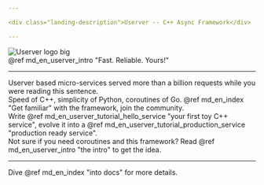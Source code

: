 ```yaml
---

<div class="landing-description">Userver -- C++ Async Framework</div>

---
```


<img src='logo.svg' class='landing-logo' alt='Userver logo big'/>


<div class="landing-motto">@ref md_en_userver_intro "Fast. Reliable. Yours!"</div>

---

<div class="landing-container">
  <div class="landing-intro-left">Userver based micro-services served more than a billion requests while you were reading this sentence.</div>
  <div class="landing-intro-right">Speed of C++, simplicity of Python, coroutines of Go. @ref md_en_index "Get familiar" with the framework, join the community.</div>
</div>


<div class="landing-container">
  <div class="landing-intro-left">Write @ref md_en_userver_tutorial_hello_service "your first toy C++ service", evolve it into a @ref md_en_userver_tutorial_production_service "production ready service". </div>
  <div class="landing-intro-right">Not sure if you need coroutines and this framework? Read @ref md_en_userver_intro "the intro" to get the idea.</div>
</div>

---

<div class="landing-container">
  <div class="landing-intro-center">Dive @ref md_en_index "into docs" for more details.</div>
</div>
